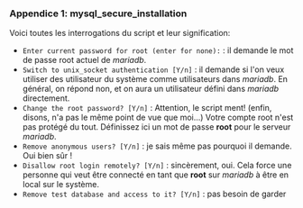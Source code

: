 ### Appendice 1: mysql_secure_installation
Voici toutes les interrogations du script et leur signification:

 - `Enter current password for root (enter for none):` : il demande le mot de passe root actuel de _mariadb_.
 - `Switch to unix_socket authentication [Y/n]` : il demande si l'on veux utiliser des utilisateur du système comme utilisateurs dans _mariadb_. En général, on répond non, et on aura un utilisateur défini dans _mariadb_ directement.
 - `Change the root password? [Y/n]` : Attention, le script ment! (enfin, disons, n'a pas le même point de vue que moi...) Votre compte root n'est pas protégé du tout. Définissez ici un mot de passe **root** pour le serveur _mariadb_.
 - `Remove anonymous users? [Y/n]`  : je sais même pas pourquoi il demande. Oui bien sûr !
 - `Disallow root login remotely? [Y/n]` : sincèrement, oui. Cela force une personne qui veut être connecté en tant que **root** sur _mariadb_ à être en local sur le système.
 - `Remove test database and access to it? [Y/n]` : pas besoin de garder 
`
`